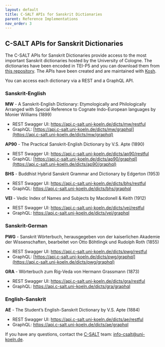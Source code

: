 ```yaml
---
layout: default
title: C-SALT APIs for Sanskrit Dictionaries
parent: Reference Implementations
nav_order: 3
---
```


## C-SALT APIs for Sanskrit Dictionaries

The C-SALT APIs for Sanskrit Dictionaries provide access to the most important Sanskrit dictionaries
hosted by the University of Cologne. The dictionaries have been encoded in TEI-P5 and you can download them from <a href="https://github.com/cceh/c-salt_sanskrit_data">this repository</a>. The APIs have been created and are maintained with <a href="https://kosh.uni-koeln.de">Kosh</a>.

You can access each dictionary via a REST and a GraphQL API.

### **Sanskrit-English**

**MW** -  A Sanskrit-English Dictionary: Etymologically and Philologically Arranged with Special Reference to Cognate Indo-European languages by Monier Williams (1899)

* REST Swagger UI: <a href="https://api.c-salt.uni-koeln.de/dicts/mw/restful">https://api.c-salt.uni-koeln.de/dicts/mw/restful</a>
* GraphQL: [https://api.c-salt.uni-koeln.de/dicts/mw/graphql](https://api.c-salt.uni-koeln.de/dicts/mw/graphql)

**AP90** - The Practical Sanskrit-English Dictionary by V.S. Apte (1890)

* REST Swagger UI: <a href="https://api.c-salt.uni-koeln.de/dicts/ap90/restful">https://api.c-salt.uni-koeln.de/dicts/ap90/restful</a>
* GraphQL: [https://api.c-salt.uni-koeln.de/dicts/ap90/graphql](https://api.c-salt.uni-koeln.de/dicts/ap90/graphql)

**BHS** - Buddhist Hybrid Sanskrit Grammar and Dictionary by Edgerton (1953)

* REST Swagger UI: <a href="https://api.c-salt.uni-koeln.de/dicts/bhs/restful">https://api.c-salt.uni-koeln.de/dicts/bhs/restful</a>
* GraphQL:  <a href="https://api.c-salt.uni-koeln.de/dicts/bhs/graphql">https://api.c-salt.uni-koeln.de/dicts/bhs/graphql</a>

**VEI** - Vedic Index of Names and Subjects by Macdonell & Keith (1912)

* REST Swagger UI: <a href="https://api.c-salt.uni-koeln.de/dicts/vei/restful">https://api.c-salt.uni-koeln.de/dicts/vei/restful</a>
* GraphQL:  <a href="https://api.c-salt.uni-koeln.de/dicts/vei/graphql">https://api.c-salt.uni-koeln.de/dicts/vei/graphql</a>

### **Sanskrit-German**

**PWG** - Sanskrit Wörterbuch, herausgegeben von der kaiserlichen Akademie der Wissenschaften, bearbeitet von Otto Böhtlingk und Rudolph Roth (1855)

* REST Swagger UI: <a href="https://api.c-salt.uni-koeln.de/dicts/pwg/restful">https://api.c-salt.uni-koeln.de/dicts/pwg/restful</a>
* GraphQL: [https://api.c-salt.uni-koeln.de/dicts/pwg/graphql](https://api.c-salt.uni-koeln.de/dicts/pwg/graphql)

**GRA** - Wörterbuch zum Rig-Veda von Hermann Grassmann (1873)

* REST Swagger UI: <a href="https://api.c-salt.uni-koeln.de/dicts/gra/restful">https://api.c-salt.uni-koeln.de/dicts/gra/restful</a>
* GraphQL:  <a href="https://api.c-salt.uni-koeln.de/dicts/gra/graphql">https://api.c-salt.uni-koeln.de/dicts/gra/graphql</a>

### **English-Sanskrit**

**AE** - The Student’s English-Sanskrit Dictionary by V.S. Apte (1884)

* REST Swagger UI: <a href="https://api.c-salt.uni-koeln.de/dicts/ae/restful">https://api.c-salt.uni-koeln.de/dicts/ae/restful</a>
* GraphQL:  <a href="https://api.c-salt.uni-koeln.de/dicts/ae/graphql">https://api.c-salt.uni-koeln.de/dicts/ae/graphql</a>

If you have any questions, contact the [C-SALT](http://c-salt.uni-koeln.de) team: <info-csalt@uni-koeln.de>.
